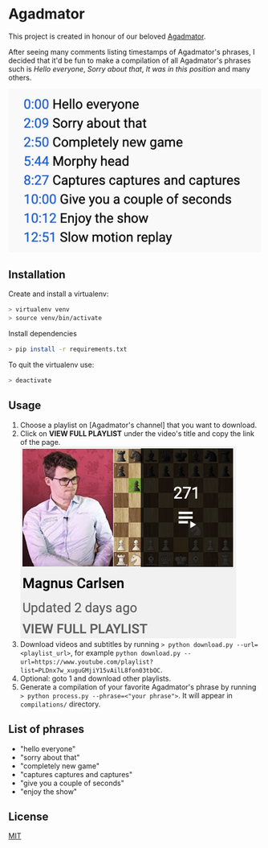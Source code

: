 # Agadmator

This project is created in honour of our beloved [Agadmator](https://www.youtube.com/channel/UCL5YbN5WLFD8dLIegT5QAbA).

After seeing many comments listing timestamps of Agadmator's phrases, I decided that it'd be fun to make a compilation of all
Agadmator's phrases such is *Hello everyone*, *Sorry about that*, *It was in this position* and many others.

![comment](images/comment.png)

## Installation

Create and install a virtualenv:
```bash
> virtualenv venv
> source venv/bin/activate
```

Install dependencies
```bash
> pip install -r requirements.txt
```

To quit the virtualenv use:
```bash
> deactivate
```

## Usage

1. Choose a playlist on [Agadmator's channel] that you want to download.
2. Click on **VIEW FULL PLAYLIST** under the video's title and copy the link of the page. ![playlist](images/playlist.png)
3. Download videos and subtitles by running `> python download.py --url=<playlist_url>`, 
for example `python download.py --url=https://www.youtube.com/playlist?list=PLDnx7w_xuguGMjiY15vAilL8fon03tbOC`.
4. Optional: goto 1 and download other playlists.
5. Generate a compilation of your favorite Agadmator's phrase by running `> python process.py --phrase=<"your phrase">`.
It will appear in `compilations/` directory.

## List of phrases

* "hello everyone"
* "sorry about that"
* "completely new game"
* "captures captures and captures"
* "give you a couple of seconds"
* "enjoy the show"

## License

[MIT](LICENSE)